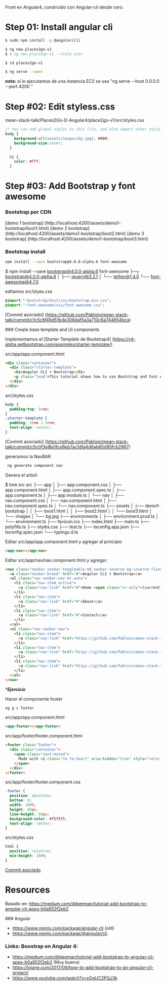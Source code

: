Front en Angular4,  construido con Angular-cli desde cero.


# Step 01: Install angular cli


```sh
$ sudo npm install -g @angular/cli

$ ng new places2go-v1
$ # ng new place2go-v1 --style scss

$ cd places2go-v1

$ ng serve --open
```

**nota:**   si lo ejecutamos de una instancia EC2 se usa "ng serve --host 0.0.0.0 --port 4200 "

# Step #02: Edit styless.css

mean-stack-talk/Places2Go-D-Angular4/place2go-v1/src/styles.css

```css
/* You can add global styles to this file, and also import other style files */
body {
    background:url(assets/images/bg.jpg), #000;
    background-size:cover;
  }
  
  h1 {
    color: #fff;
  }
```


# Step #03: Add Bootstrap y font awesome

### Bootstrap por CDN


[demo 1 bootstrap] (http://localhost:4200/assets/demo1-bootstrap/boot1.html)
[demo 2 bootstrap] (http://localhost:4200/assets/demo1-bootstrap/boot2.html)
[demo 3 bootstrap] (http://localhost:4200/assets/demo1-bootstrap/boot3.html)


### Bootstrap install

```sh
npm install --save bootstrap@4.0.0-alpha.6 font-awesome
```

$ npm install --save bootstrap@4.0.0-alpha.6 font-awesome
├─┬ bootstrap@4.0.0-alpha.6
│ ├── jquery@3.2.1
│ └── tether@1.4.0
└── font-awesome@4.7.0

editamos src/styes.css

```css
@import "~bootstrap/dist/css/bootstrap.min.css";
@import "~font-awesome/css/font-awesome.css";
```

[Commit asociado] (https://github.com/Pabloin/mean-stack-talk/commit/c1c5c8f49d51bde306daf5a3a710c6a744854bca)

### Create base template and UI components

Implementamos el [Starter Template de Bootstrap4] (https://v4-alpha.getbootstrap.com/examples/starter-template/)

src/app/app.component.html

```html
<div class="container">
  <div class="starter-template">
    <h1>Angular CLI + Bootstrap</h1>
    <p class="lead">This tutorial shows how to use Bootstrap and Font Awesome with an app generated by Angular CLI.</p>
  </div>
</div>
```

src/styles.css

```css
body {
  padding-top: 5rem;
}
.starter-template {
  padding: 3rem 1.5rem;
  text-align: center;
}
```


[Commit asociado] (https://github.com/Pabloin/mean-stack-talk/commit/c5c0f3e8b0fce8eb7ac1dfa4d6ab65d95fcb2967)



generamos la NavBAR

```sh
 ng generate component nav
```

Genera el arbol:

$ tree src
src
├── app
│   ├── app.component.css
│   ├── app.component.html
│   ├── app.component.spec.ts
│   ├── app.component.ts
│   ├── app.module.ts
│   └── nav
│       ├── nav.component.css
│       ├── nav.component.html
│       ├── nav.component.spec.ts
│       └── nav.component.ts
├── assets
│   ├── demo1-bootstrap
│   │   ├── boot1.html
│   │   ├── boot2.html
│   │   └── boot3.html
│   └── images
│       └── bg.jpg
├── environments
│   ├── environment.prod.ts
│   └── environment.ts
├── favicon.ico
├── index.html
├── main.ts
├── polyfills.ts
├── styles.css
├── test.ts
├── tsconfig.app.json
├── tsconfig.spec.json
└── typings.d.ts


Editar src/app/app.component.html y agregar al principio

```html
<app-nav></app-nav>
```

Editar src/app/nav/nav.component.html y agregar:

```html
<nav class="navbar navbar-toggleable-md navbar-inverse bg-inverse fixed-top">
  <a class="navbar-brand" href="#">Angular CLI + Bootstrap</a>
  <ul class="nav navbar-nav mr-auto">
    <li class="nav-item active">
      <a class="nav-link" href="#">Home <span class="sr-only">(current)</span></a>
    </li>
    <li class="nav-item">
      <a class="nav-link" href="#">About</a>
    </li>
    <li class="nav-item">
      <a class="nav-link" href="#">Contact</a>
    </li>
  </ul>
  <ul class="nav navbar-nav">
    <li class="nav-item">
      <a class="nav-link" href="https://github.com/Pabloin/mean-stack-talk"><i class="fa fa-medium" aria-hidden="true"></i></a>
    </li>
    <li class="nav-item">
      <a class="nav-link" href="https://github.com/Pabloin/mean-stack-talk"><i class="fa fa-twitter" aria-hidden="true"></i></a>
    </li>
    <li class="nav-item">
      <a class="nav-link" href="https://github.com/Pabloin/mean-stack-talk"><i class="fa fa-github" aria-hidden="true"></i></a>
    </li>
  </ul>
</nav>
```


****Ejercicio***

Hacer el componente footer

```sh
ng g c footer
```

src/app/app.component.html
```html
<app-footer></app-footer>
```

src/app/footer/footer.component.html
```html
<footer class="footer">
  <div class="container">
    <span class="text-muted">
      Made with <i class="fa fa-heart" aria-hidden="true" style="color: red;"></i>️ by beeman
    </span>
  </div>
</footer>
```


src/app/footer/footer.component.css

```css
.footer {
  position: absolute;
  bottom: 0;
  width: 100%;
  height: 60px;
  line-height: 60px;
  background-color: #f5f5f5;
  text-align: center;
}
```

src/styles.css
```css
html {
  position: relative;
  min-height: 100%;
}
```



[Commit asociado](https://github.com/Pabloin/mean-stack-talk/commit/3aeeac15e9eaacee93d04e54d908b256b22aca9a)

# Resources

Basado en:
https://medium.com/@beeman/tutorial-add-bootstrap-to-angular-cli-apps-b0a652f2eb2


### Angular 

- https://www.npmjs.com/package/angular-cli  (old)
- https://www.npmjs.com/package/@angular/cli

### Links: Boostrap en Angular 4: 


- https://medium.com/@beeman/tutorial-add-bootstrap-to-angular-cli-apps-b0a652f2eb2 (Muy bueno)
- https://loiane.com/2017/08/how-to-add-bootstrap-to-an-angular-cli-project/
- https://www.youtube.com/watch?v=xGgUC2PQJ3k


